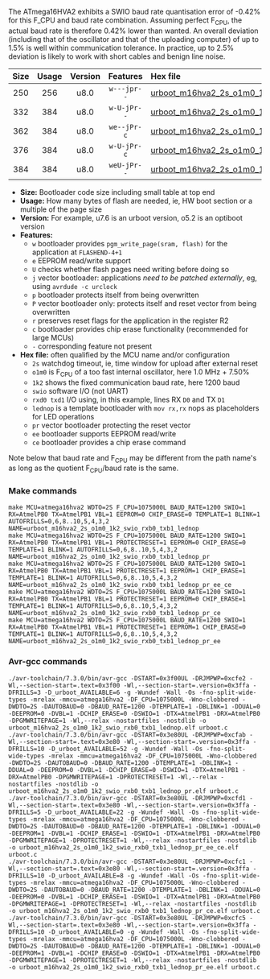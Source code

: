 The ATmega16HVA2 exhibits a SWIO baud rate quantisation error of -0.42% for this F_CPU and baud rate combination. Assuming perfect F<sub>CPU</sub>, the actual baud rate is therefore 0.42% lower than wanted. An overall deviation (including that of the oscillator and that of the uploading computer) of up to 1.5% is well within communication tolerance. In practice, up to 2.5% deviation is likely to work with short cables and benign line noise.

|Size|Usage|Version|Features|Hex file|
|:-:|:-:|:-:|:-:|:--|
|250|256|u8.0|`w---jpr--`|[urboot_m16hva2_2s_o1m0_1k2_swio_rxb0_txb1_lednop.hex](https://raw.githubusercontent.com/stefanrueger/urboot.hex/main/mcus/atmega16hva2/watchdog_2_s/internal_oscillator_o%2B7.50%25/%2B1m000000_hz/%2B%2B%2B1k2_baud/swio_rxb0_txb1/lednop/urboot_m16hva2_2s_o1m0_1k2_swio_rxb0_txb1_lednop.hex)|
|332|384|u8.0|`w-U-jPr--`|[urboot_m16hva2_2s_o1m0_1k2_swio_rxb0_txb1_lednop_pr.hex](https://raw.githubusercontent.com/stefanrueger/urboot.hex/main/mcus/atmega16hva2/watchdog_2_s/internal_oscillator_o%2B7.50%25/%2B1m000000_hz/%2B%2B%2B1k2_baud/swio_rxb0_txb1/lednop/urboot_m16hva2_2s_o1m0_1k2_swio_rxb0_txb1_lednop_pr.hex)|
|362|384|u8.0|`we--jPr-c`|[urboot_m16hva2_2s_o1m0_1k2_swio_rxb0_txb1_lednop_pr_ee_ce.hex](https://raw.githubusercontent.com/stefanrueger/urboot.hex/main/mcus/atmega16hva2/watchdog_2_s/internal_oscillator_o%2B7.50%25/%2B1m000000_hz/%2B%2B%2B1k2_baud/swio_rxb0_txb1/lednop/urboot_m16hva2_2s_o1m0_1k2_swio_rxb0_txb1_lednop_pr_ee_ce.hex)|
|376|384|u8.0|`w-U-jPr-c`|[urboot_m16hva2_2s_o1m0_1k2_swio_rxb0_txb1_lednop_pr_ce.hex](https://raw.githubusercontent.com/stefanrueger/urboot.hex/main/mcus/atmega16hva2/watchdog_2_s/internal_oscillator_o%2B7.50%25/%2B1m000000_hz/%2B%2B%2B1k2_baud/swio_rxb0_txb1/lednop/urboot_m16hva2_2s_o1m0_1k2_swio_rxb0_txb1_lednop_pr_ce.hex)|
|384|384|u8.0|`weU-jPr--`|[urboot_m16hva2_2s_o1m0_1k2_swio_rxb0_txb1_lednop_pr_ee.hex](https://raw.githubusercontent.com/stefanrueger/urboot.hex/main/mcus/atmega16hva2/watchdog_2_s/internal_oscillator_o%2B7.50%25/%2B1m000000_hz/%2B%2B%2B1k2_baud/swio_rxb0_txb1/lednop/urboot_m16hva2_2s_o1m0_1k2_swio_rxb0_txb1_lednop_pr_ee.hex)|

- **Size:** Bootloader code size including small table at top end
- **Usage:** How many bytes of flash are needed, ie, HW boot section or a multiple of the page size
- **Version:** For example, u7.6 is an urboot version, o5.2 is an optiboot version
- **Features:**
  + `w` bootloader provides `pgm_write_page(sram, flash)` for the application at `FLASHEND-4+1`
  + `e` EEPROM read/write support
  + `U` checks whether flash pages need writing before doing so
  + `j` vector bootloader: applications *need to be patched externally*, eg, using `avrdude -c urclock`
  + `p` bootloader protects itself from being overwritten
  + `P` vector bootloader only: protects itself and reset vector from being overwritten
  + `r` preserves reset flags for the application in the register R2
  + `c` bootloader provides chip erase functionality (recommended for large MCUs)
  + `-` corresponding feature not present
- **Hex file:** often qualified by the MCU name and/or configuration
  + `2s` watchdog timeout, ie, time window for upload after external reset
  + `o1m0` is F<sub>CPU</sub> of a too fast internal oscillator, here 1.0 MHz + 7.50%
  + `1k2` shows the fixed communication baud rate, here 1200 baud
  + `swio` software I/O (not UART)
  + `rxd0 txd1` I/O using, in this example, lines RX `D0` and TX `D1`
  + `lednop` is a template bootloader with `mov rx,rx` nops as placeholders for LED operations
  + `pr` vector bootloader protecting the reset vector
  + `ee` bootloader supports EEPROM read/write
  + `ce` bootloader provides a chip erase command


Note below that baud rate and F<sub>CPU</sub> may be different from the path name's as long as the quotient F<sub>CPU</sub>/baud rate is the same.

### Make commands
```
make MCU=atmega16hva2 WDTO=2S F_CPU=1075000L BAUD_RATE=1200 SWIO=1 RX=AtmelPB0 TX=AtmelPB1 VBL=1 EEPROM=0 CHIP_ERASE=0 TEMPLATE=1 BLINK=1 AUTOFRILLS=0,6,8..10,5,4,3,2 NAME=urboot_m16hva2_2s_o1m0_1k2_swio_rxb0_txb1_lednop
make MCU=atmega16hva2 WDTO=2S F_CPU=1075000L BAUD_RATE=1200 SWIO=1 RX=AtmelPB0 TX=AtmelPB1 VBL=1 PROTECTRESET=1 EEPROM=0 CHIP_ERASE=0 TEMPLATE=1 BLINK=1 AUTOFRILLS=0,6,8..10,5,4,3,2 NAME=urboot_m16hva2_2s_o1m0_1k2_swio_rxb0_txb1_lednop_pr
make MCU=atmega16hva2 WDTO=2S F_CPU=1075000L BAUD_RATE=1200 SWIO=1 RX=AtmelPB0 TX=AtmelPB1 VBL=1 PROTECTRESET=1 EEPROM=1 CHIP_ERASE=1 TEMPLATE=1 BLINK=1 AUTOFRILLS=0,6,8..10,5,4,3,2 NAME=urboot_m16hva2_2s_o1m0_1k2_swio_rxb0_txb1_lednop_pr_ee_ce
make MCU=atmega16hva2 WDTO=2S F_CPU=1075000L BAUD_RATE=1200 SWIO=1 RX=AtmelPB0 TX=AtmelPB1 VBL=1 PROTECTRESET=1 EEPROM=0 CHIP_ERASE=1 TEMPLATE=1 BLINK=1 AUTOFRILLS=0,6,8..10,5,4,3,2 NAME=urboot_m16hva2_2s_o1m0_1k2_swio_rxb0_txb1_lednop_pr_ce
make MCU=atmega16hva2 WDTO=2S F_CPU=1075000L BAUD_RATE=1200 SWIO=1 RX=AtmelPB0 TX=AtmelPB1 VBL=1 PROTECTRESET=1 EEPROM=1 CHIP_ERASE=0 TEMPLATE=1 BLINK=1 AUTOFRILLS=0,6,8..10,5,4,3,2 NAME=urboot_m16hva2_2s_o1m0_1k2_swio_rxb0_txb1_lednop_pr_ee
```

### Avr-gcc commands
```
./avr-toolchain/7.3.0/bin/avr-gcc -DSTART=0x3f00UL -DRJMPWP=0xcfe2 -Wl,--section-start=.text=0x3f00 -Wl,--section-start=.version=0x3ffa -DFRILLS=3 -D_urboot_AVAILABLE=6 -g -Wundef -Wall -Os -fno-split-wide-types -mrelax -mmcu=atmega16hva2 -DF_CPU=1075000L -Wno-clobbered -DWDTO=2S -DAUTOBAUD=0 -DBAUD_RATE=1200 -DTEMPLATE=1 -DBLINK=1 -DDUAL=0 -DEEPROM=0 -DVBL=1 -DCHIP_ERASE=0 -DSWIO=1 -DTX=AtmelPB1 -DRX=AtmelPB0 -DPGMWRITEPAGE=1 -Wl,--relax -nostartfiles -nostdlib -o urboot_m16hva2_2s_o1m0_1k2_swio_rxb0_txb1_lednop.elf urboot.c
./avr-toolchain/7.3.0/bin/avr-gcc -DSTART=0x3e80UL -DRJMPWP=0xcfab -Wl,--section-start=.text=0x3e80 -Wl,--section-start=.version=0x3ffa -DFRILLS=10 -D_urboot_AVAILABLE=52 -g -Wundef -Wall -Os -fno-split-wide-types -mrelax -mmcu=atmega16hva2 -DF_CPU=1075000L -Wno-clobbered -DWDTO=2S -DAUTOBAUD=0 -DBAUD_RATE=1200 -DTEMPLATE=1 -DBLINK=1 -DDUAL=0 -DEEPROM=0 -DVBL=1 -DCHIP_ERASE=0 -DSWIO=1 -DTX=AtmelPB1 -DRX=AtmelPB0 -DPGMWRITEPAGE=1 -DPROTECTRESET=1 -Wl,--relax -nostartfiles -nostdlib -o urboot_m16hva2_2s_o1m0_1k2_swio_rxb0_txb1_lednop_pr.elf urboot.c
./avr-toolchain/7.3.0/bin/avr-gcc -DSTART=0x3e80UL -DRJMPWP=0xcfd1 -Wl,--section-start=.text=0x3e80 -Wl,--section-start=.version=0x3ffa -DFRILLS=5 -D_urboot_AVAILABLE=22 -g -Wundef -Wall -Os -fno-split-wide-types -mrelax -mmcu=atmega16hva2 -DF_CPU=1075000L -Wno-clobbered -DWDTO=2S -DAUTOBAUD=0 -DBAUD_RATE=1200 -DTEMPLATE=1 -DBLINK=1 -DDUAL=0 -DEEPROM=1 -DVBL=1 -DCHIP_ERASE=1 -DSWIO=1 -DTX=AtmelPB1 -DRX=AtmelPB0 -DPGMWRITEPAGE=1 -DPROTECTRESET=1 -Wl,--relax -nostartfiles -nostdlib -o urboot_m16hva2_2s_o1m0_1k2_swio_rxb0_txb1_lednop_pr_ee_ce.elf urboot.c
./avr-toolchain/7.3.0/bin/avr-gcc -DSTART=0x3e80UL -DRJMPWP=0xcfc1 -Wl,--section-start=.text=0x3e80 -Wl,--section-start=.version=0x3ffa -DFRILLS=10 -D_urboot_AVAILABLE=8 -g -Wundef -Wall -Os -fno-split-wide-types -mrelax -mmcu=atmega16hva2 -DF_CPU=1075000L -Wno-clobbered -DWDTO=2S -DAUTOBAUD=0 -DBAUD_RATE=1200 -DTEMPLATE=1 -DBLINK=1 -DDUAL=0 -DEEPROM=0 -DVBL=1 -DCHIP_ERASE=1 -DSWIO=1 -DTX=AtmelPB1 -DRX=AtmelPB0 -DPGMWRITEPAGE=1 -DPROTECTRESET=1 -Wl,--relax -nostartfiles -nostdlib -o urboot_m16hva2_2s_o1m0_1k2_swio_rxb0_txb1_lednop_pr_ce.elf urboot.c
./avr-toolchain/7.3.0/bin/avr-gcc -DSTART=0x3e80UL -DRJMPWP=0xcfc5 -Wl,--section-start=.text=0x3e80 -Wl,--section-start=.version=0x3ffa -DFRILLS=10 -D_urboot_AVAILABLE=0 -g -Wundef -Wall -Os -fno-split-wide-types -mrelax -mmcu=atmega16hva2 -DF_CPU=1075000L -Wno-clobbered -DWDTO=2S -DAUTOBAUD=0 -DBAUD_RATE=1200 -DTEMPLATE=1 -DBLINK=1 -DDUAL=0 -DEEPROM=1 -DVBL=1 -DCHIP_ERASE=0 -DSWIO=1 -DTX=AtmelPB1 -DRX=AtmelPB0 -DPGMWRITEPAGE=1 -DPROTECTRESET=1 -Wl,--relax -nostartfiles -nostdlib -o urboot_m16hva2_2s_o1m0_1k2_swio_rxb0_txb1_lednop_pr_ee.elf urboot.c
```

